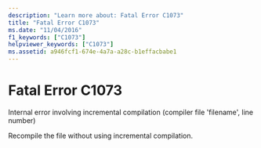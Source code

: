 ```yaml
---
description: "Learn more about: Fatal Error C1073"
title: "Fatal Error C1073"
ms.date: "11/04/2016"
f1_keywords: ["C1073"]
helpviewer_keywords: ["C1073"]
ms.assetid: a946fcf1-674e-4a7a-a28c-b1effacbabe1
---
```

# Fatal Error C1073

Internal error involving incremental compilation (compiler file 'filename', line number)

Recompile the file without using incremental compilation.
